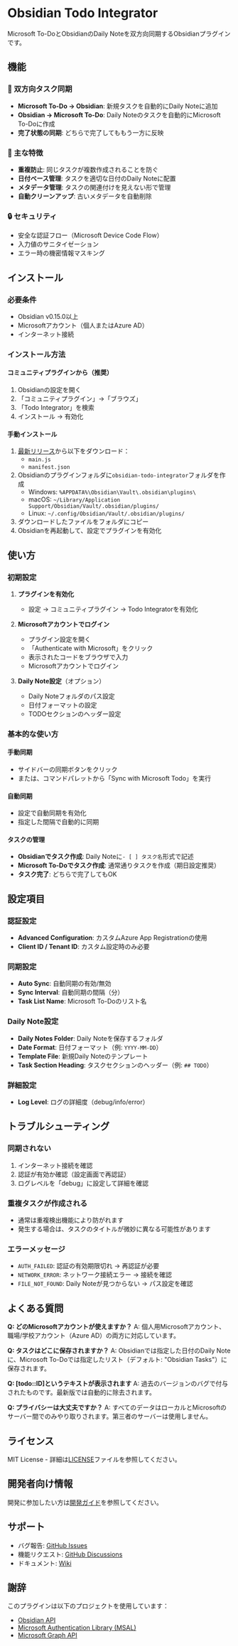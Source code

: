 # Obsidian Todo Integrator

Microsoft To-DoとObsidianのDaily Noteを双方向同期するObsidianプラグインです。

## 機能

### 📝 双方向タスク同期
- **Microsoft To-Do → Obsidian**: 新規タスクを自動的にDaily Noteに追加
- **Obsidian → Microsoft To-Do**: Daily Noteのタスクを自動的にMicrosoft To-Doに作成
- **完了状態の同期**: どちらで完了してももう一方に反映

### 🎯 主な特徴
- **重複防止**: 同じタスクが複数作成されることを防ぐ
- **日付ベース管理**: タスクを適切な日付のDaily Noteに配置
- **メタデータ管理**: タスクの関連付けを見えない形で管理
- **自動クリーンアップ**: 古いメタデータを自動削除

### 🔒 セキュリティ
- 安全な認証フロー（Microsoft Device Code Flow）
- 入力値のサニタイゼーション
- エラー時の機密情報マスキング

## インストール

### 必要条件
- Obsidian v0.15.0以上
- Microsoftアカウント（個人またはAzure AD）
- インターネット接続

### インストール方法

#### コミュニティプラグインから（推奨）
1. Obsidianの設定を開く
2. 「コミュニティプラグイン」→「ブラウズ」
3. 「Todo Integrator」を検索
4. インストール → 有効化

#### 手動インストール
1. [最新リリース](https://github.com/examinare000/obsidian-todo-integrator/releases/latest)から以下をダウンロード：
   - `main.js`
   - `manifest.json`
2. Obsidianのプラグインフォルダに`obsidian-todo-integrator`フォルダを作成
   - Windows: `%APPDATA%\Obsidian\Vault\.obsidian\plugins\`
   - macOS: `~/Library/Application Support/Obsidian/Vault/.obsidian/plugins/`
   - Linux: `~/.config/Obsidian/Vault/.obsidian/plugins/`
3. ダウンロードしたファイルをフォルダにコピー
4. Obsidianを再起動して、設定でプラグインを有効化

## 使い方

### 初期設定

1. **プラグインを有効化**
   - 設定 → コミュニティプラグイン → Todo Integratorを有効化

2. **Microsoftアカウントでログイン**
   - プラグイン設定を開く
   - 「Authenticate with Microsoft」をクリック
   - 表示されたコードをブラウザで入力
   - Microsoftアカウントでログイン

3. **Daily Note設定**（オプション）
   - Daily Noteフォルダのパス設定
   - 日付フォーマットの設定
   - TODOセクションのヘッダー設定

### 基本的な使い方

#### 手動同期
- サイドバーの同期ボタンをクリック
- または、コマンドパレットから「Sync with Microsoft Todo」を実行

#### 自動同期
- 設定で自動同期を有効化
- 指定した間隔で自動的に同期

#### タスクの管理
- **Obsidianでタスク作成**: Daily Noteに`- [ ] タスク名`形式で記述
- **Microsoft To-Doでタスク作成**: 通常通りタスクを作成（期日設定推奨）
- **タスク完了**: どちらで完了してもOK

## 設定項目

### 認証設定
- **Advanced Configuration**: カスタムAzure App Registrationの使用
- **Client ID / Tenant ID**: カスタム設定時のみ必要

### 同期設定
- **Auto Sync**: 自動同期の有効/無効
- **Sync Interval**: 自動同期の間隔（分）
- **Task List Name**: Microsoft To-Doのリスト名

### Daily Note設定
- **Daily Notes Folder**: Daily Noteを保存するフォルダ
- **Date Format**: 日付フォーマット（例: `YYYY-MM-DD`）
- **Template File**: 新規Daily Noteのテンプレート
- **Task Section Heading**: タスクセクションのヘッダー（例: `## TODO`）

### 詳細設定
- **Log Level**: ログの詳細度（debug/info/error）

## トラブルシューティング

### 同期されない
1. インターネット接続を確認
2. 認証が有効か確認（設定画面で再認証）
3. ログレベルを「debug」に設定して詳細を確認

### 重複タスクが作成される
- 通常は重複検出機能により防がれます
- 発生する場合は、タスクのタイトルが微妙に異なる可能性があります

### エラーメッセージ
- `AUTH_FAILED`: 認証の有効期限切れ → 再認証が必要
- `NETWORK_ERROR`: ネットワーク接続エラー → 接続を確認
- `FILE_NOT_FOUND`: Daily Noteが見つからない → パス設定を確認

## よくある質問

**Q: どのMicrosoftアカウントが使えますか？**
A: 個人用Microsoftアカウント、職場/学校アカウント（Azure AD）の両方に対応しています。

**Q: タスクはどこに保存されますか？**
A: Obsidianでは指定した日付のDaily Noteに、Microsoft To-Doでは指定したリスト（デフォルト: "Obsidian Tasks"）に保存されます。

**Q: [todo::ID]というテキストが表示されます**
A: 過去のバージョンのバグで付与されたものです。最新版では自動的に除去されます。

**Q: プライバシーは大丈夫ですか？**
A: すべてのデータはローカルとMicrosoftのサーバー間でのみやり取りされます。第三者のサーバーは使用しません。

## ライセンス

MIT License - 詳細は[LICENSE](LICENSE)ファイルを参照してください。

## 開発者向け情報

開発に参加したい方は[開発ガイド](docs/development.md)を参照してください。

## サポート

- バグ報告: [GitHub Issues](https://github.com/examinare000/obsidian-todo-integrator/issues)
- 機能リクエスト: [GitHub Discussions](https://github.com/examinare000/obsidian-todo-integrator/discussions)
- ドキュメント: [Wiki](https://github.com/examinare000/obsidian-todo-integrator/wiki)

## 謝辞

このプラグインは以下のプロジェクトを使用しています：
- [Obsidian API](https://github.com/obsidianmd/obsidian-api)
- [Microsoft Authentication Library (MSAL)](https://github.com/AzureAD/microsoft-authentication-library-for-js)
- [Microsoft Graph API](https://developer.microsoft.com/en-us/graph)

